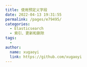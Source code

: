 ```yaml
---
title: 使用预定义字段
date: 2022-04-13 19:31:55
permalink: /pages/e79495/
categories:
  - Elasticsearch
  - 索引、更新和删除
tags:
  - 
author: 
  name: xugaoyi
  link: https://github.com/xugaoyi
---
```

